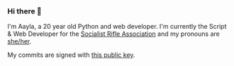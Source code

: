 ### Hi there 👋
I'm Aayla, a 20 year old Python and web developer. I'm currently the Script & Web Developer for the [Socialist Rifle Association](https://socialistra.org/leadership/#aayla) and my pronouns are [she/her](https://pronoun.is/she).

My commits are signed with [this public key](https://static.aayla.dev/web/key.pub).

<!-- I'm currently working on an [video editor based on OpenCV](https://github.com/aaylafetzer/CppVideoTool). -->

<!--
**aaylafetzer/aaylafetzer** is a ✨ _special_ ✨ repository because its `README.md` (this file) appears on your GitHub profile.

Here are some ideas to get you started:

- 🔭 I’m currently working on ...
- 🌱 I’m currently learning ...
- 👯 I’m looking to collaborate on ...
- 🤔 I’m looking for help with ...
- 💬 Ask me about ...
- 📫 How to reach me: ...
- 😄 Pronouns: ...
- ⚡ Fun fact: ...
-->
